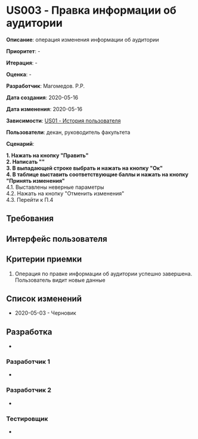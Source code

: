 ﻿# US003 - Правка информации об аудитории

**Описание**: операция изменения информации об аудитории

**Приоритет**: -

**Итерация**: -

**Оценка**: -

**Разработчик**: Магомедов. Р.Р.

**Дата создания**: 2020-05-16

**Дата изменения**: 2020-05-16

**Зависимости**:  [US01 - История пользователя](User_Story.md)

**Пользователи**: декан, руководитель факультета

**Сценарий**:

**1. Нажать на кнопку "Править"**\
**2. Написать ""**\
**3. В выпадающей строке выбрать и нажать на кнопку "Ок"**\
**4. В таблице выставить соответствующие баллы и нажать на кнопку "Принять изменения"**\
       4.1. Выставлены неверные параметры\
       4.2. Нажать на кнопку "Отменить изменения"\
       4.3. Перейти к П.4


## Требования


## Интерфейс пользователя


## Критерии приемки
1. Операция по правке информации об аудитории успешно завершена. Пользователь видит новые данные
## Список изменений
- 2020-05-03 - Черновик

## Разработка
-

### Разработчик 1
-
### Разработчик 2
-
### Тестировщик
-
